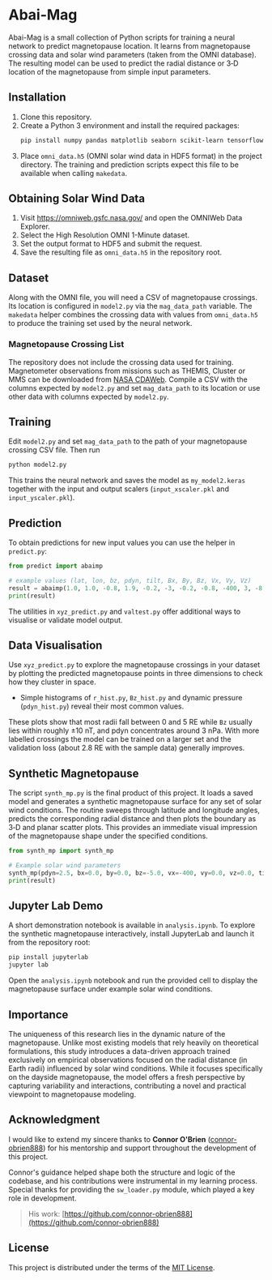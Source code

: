 # Abai-Mag


Abai-Mag is a small collection of Python scripts for training a neural network to
predict magnetopause location. It learns from magnetopause crossing data and
solar wind parameters (taken from the OMNI database). The resulting model can be used to predict the radial distance or 3‑D location of the magnetopause from simple input parameters.


## Installation

1. Clone this repository.
2. Create a Python 3 environment and install the required packages:
   ```bash
   pip install numpy pandas matplotlib seaborn scikit-learn tensorflow joblib
   ```
3. Place `omni_data.h5` (OMNI solar wind data in HDF5 format) in the project directory. The training and prediction scripts expect this file to be available when calling `makedata`.

## Obtaining Solar Wind Data

1. Visit https://omniweb.gsfc.nasa.gov/ and open the OMNIWeb Data Explorer.
2. Select the High Resolution OMNI 1-Minute dataset.
3. Set the output format to HDF5 and submit the request.
4. Save the resulting file as `omni_data.h5` in the repository root.

## Dataset

Along with the OMNI file, you will need a CSV of magnetopause crossings. Its
location is configured in `model2.py` via the `mag_data_path` variable. The
`makedata` helper combines the crossing data with values from `omni_data.h5` to
produce the training set used by the neural network.

### Magnetopause Crossing List

The repository does not include the crossing data used for training. Magnetometer observations from missions such as THEMIS, Cluster or MMS can be downloaded from [NASA CDAWeb](https://cdaweb.gsfc.nasa.gov/). Compile a CSV with the columns expected by `model2.py` and set `mag_data_path` to its location or use other data with columns expected by `model2.py`.

## Training

Edit `model2.py` and set `mag_data_path` to the path of your magnetopause crossing CSV file. Then run

```bash
python model2.py
```

This trains the neural network and saves the model as `my_model2.keras` together with the input and output scalers (`input_xscaler.pkl` and `input_yscaler.pkl`).

## Prediction

To obtain predictions for new input values you can use the helper in `predict.py`:

```python
from predict import abaimp

# example values (lat, lon, bz, pdyn, tilt, Bx, By, Bz, Vx, Vy, Vz)
result = abaimp(1.0, 1.0, -0.8, 1.9, -0.2, -3, -0.2, -0.8, -400, 3, -8.5)
print(result)
```

The utilities in `xyz_predict.py` and `valtest.py` offer additional ways to visualise or validate model output.

## Data Visualisation

Use `xyz_predict.py` to explore the magnetopause crossings in your dataset by plotting the predicted magnetopause points in three dimensions to check how they cluster in space.

* Simple histograms of `r_hist.py`, `Bz_hist.py` and dynamic pressure (`pdyn_hist.py`) reveal their most common values.

These plots show that most radii fall between 0 and 5 RE while `Bz` usually lies within roughly ±10 nT, and pdyn concentrates around 3 nPa. With more labelled crossings the model can be trained on a larger set and the validation loss (about 2.8 RE with the sample data) generally improves.

## Synthetic Magnetopause

The script `synth_mp.py` is the final product of this project. It loads a saved
model and generates a synthetic magnetopause surface for any set of solar wind
conditions. The routine sweeps through latitude and longitude angles, predicts
the corresponding radial distance and then plots the boundary as 3‑D and planar
scatter plots. This provides an immediate visual impression of the magnetopause
shape under the specified conditions.

```python
from synth_mp import synth_mp

# Example solar wind parameters
synth_mp(pdyn=2.5, bx=0.0, by=0.0, bz=-5.0, vx=-400, vy=0.0, vz=0.0, tilt=0.0)
print(result)
```

## Jupyter Lab Demo

A short demonstration notebook is available in `analysis.ipynb`.
To explore the synthetic magnetopause interactively, install JupyterLab and
launch it from the repository root:

```bash
pip install jupyterlab
jupyter lab
```

Open the `analysis.ipynb` notebook and run the provided cell to display the
magnetopause surface under example solar wind conditions.

## Importance

The uniqueness of this research lies in the dynamic nature of the magnetopause. Unlike most existing models that rely heavily on theoretical formulations, this study introduces a data-driven approach trained exclusively on empirical observations focused on the radial distance (in Earth radii) influenced by solar wind conditions. While it focuses specifically on the dayside magnetopause, the model offers a fresh perspective by capturing variability and interactions, contributing a novel and practical viewpoint to magnetopause modeling.

## Acknowledgment

I would like to extend my sincere thanks to **Connor O'Brien** ([connor-obrien888](https://github.com/connor-obrien888)) for his mentorship and support throughout the development of this project.

Connor's guidance helped shape both the structure and logic of the codebase, and his contributions were instrumental in my learning process. Special thanks for providing the `sw_loader.py` module, which played a key role in development.

> His work: [https://github.com/connor-obrien888](https://github.com/connor-obrien888)

## License

This project is distributed under the terms of the [MIT License](LICENSE).
